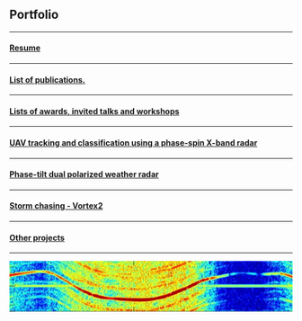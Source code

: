 ## Portfolio
---
#### [Resume](/pdf/ResumeShortApril2020.pdf)
---
#### [List of publications.](/publications)
---
#### [Lists of awards, invited talks and workshops](/invitedtalks)
---
#### [UAV tracking and classification using a phase-spin X-band radar](/uavumass)
---
#### [Phase-tilt dual polarized weather radar](/ptwr)
---
#### [Storm chasing - Vortex2](/vortex2)
---
#### [Other projects](/otherprojects)
---
<img src="images/dronesig.jpg?raw=true" width="512" height="90">
